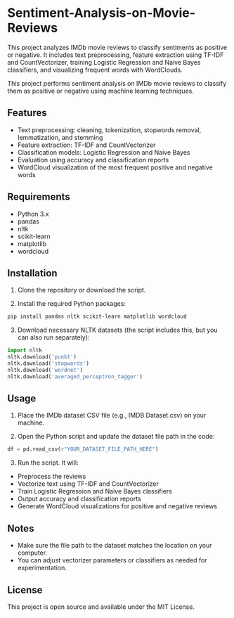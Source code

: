 # Sentiment-Analysis-on-Movie-Reviews
This project analyzes IMDb movie reviews to classify sentiments as positive or negative. It includes text preprocessing, feature extraction using TF-IDF and CountVectorizer, training Logistic Regression and Naive Bayes classifiers, and visualizing frequent words with WordClouds.

This project performs sentiment analysis on IMDb movie reviews to classify them as positive or negative using machine learning techniques.

## Features
- Text preprocessing: cleaning, tokenization, stopwords removal, lemmatization, and stemming
- Feature extraction: TF-IDF and CountVectorizer
- Classification models: Logistic Regression and Naive Bayes
- Evaluation using accuracy and classification reports
- WordCloud visualization of the most frequent positive and negative words

## Requirements
- Python 3.x
- pandas
- nltk
- scikit-learn
- matplotlib
- wordcloud

## Installation

1. Clone the repository or download the script.

2. Install the required Python packages:

```bash
pip install pandas nltk scikit-learn matplotlib wordcloud
```
3. Download necessary NLTK datasets (the script includes this, but you can also run separately):

```python
import nltk
nltk.download('punkt')
nltk.download('stopwords')
nltk.download('wordnet')
nltk.download('averaged_perceptron_tagger')
```
## Usage

1. Place the IMDb dataset CSV file (e.g., IMDB Dataset.csv) on your machine.

2. Open the Python script and update the dataset file path in the code:

```python
df = pd.read_csv(r"YOUR_DATASET_FILE_PATH_HERE")
```
3. Run the script. It will:
- Preprocess the reviews
- Vectorize text using TF-IDF and CountVectorizer
- Train Logistic Regression and Naive Bayes classifiers
- Output accuracy and classification reports
- Generate WordCloud visualizations for positive and negative reviews

## Notes

- Make sure the file path to the dataset matches the location on your computer.
- You can adjust vectorizer parameters or classifiers as needed for experimentation.

## License

This project is open source and available under the MIT License.












